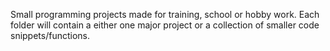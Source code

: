 Small programming projects made for training, school or hobby work.
Each folder will contain a either one major project or a collection of smaller code snippets/functions.
